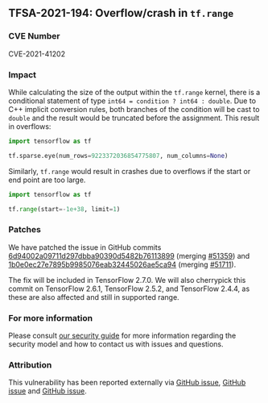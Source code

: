## TFSA-2021-194: Overflow/crash in `tf.range`

### CVE Number
CVE-2021-41202

### Impact
While calculating the size of the output within the `tf.range` kernel, there is a conditional statement of type `int64 = condition ? int64 : double`. Due to C++ implicit conversion rules, both branches of the condition will be cast to `double` and the result would be truncated before the assignment. This result in overflows:

```python
import tensorflow as tf

tf.sparse.eye(num_rows=9223372036854775807, num_columns=None)
```

Similarly, `tf.range` would result in crashes due to overflows if the start or end point are too large.

```python
import tensorflow as tf

tf.range(start=-1e+38, limit=1)
```

### Patches
We have patched the issue in GitHub commits [6d94002a09711d297dbba90390d5482b76113899](https://github.com/tensorflow/tensorflow/commit/6d94002a09711d297dbba90390d5482b76113899) (merging [#51359](https://github.com/tensorflow/tensorflow/pull/51359)) and [1b0e0ec27e7895b9985076eab32445026ae5ca94](https://github.com/tensorflow/tensorflow/commit/1b0e0ec27e7895b9985076eab32445026ae5ca94) (merging [#51711](https://github.com/tensorflow/tensorflow/pull/51711)).

The fix will be included in TensorFlow 2.7.0. We will also cherrypick this commit on TensorFlow 2.6.1, TensorFlow 2.5.2, and TensorFlow 2.4.4, as these are also affected and still in supported range.

### For more information
Please consult [our security guide](https://github.com/tensorflow/tensorflow/blob/master/SECURITY.md) for more information regarding the security model and how to contact us with issues and questions.

### Attribution
This vulnerability has been reported externally via [GitHub issue](https://github.com/tensorflow/tensorflow/issues/46912), [GitHub issue](https://github.com/tensorflow/tensorflow/issues/46899) and [GitHub issue](https://github.com/tensorflow/tensorflow/issues/46889).
